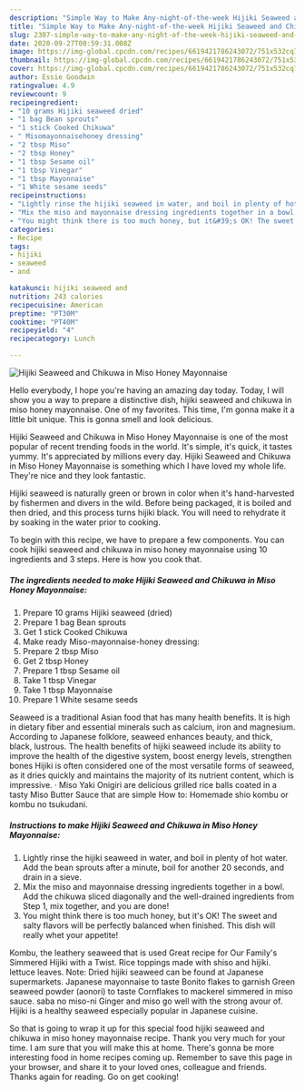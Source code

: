 ```yaml
---
description: "Simple Way to Make Any-night-of-the-week Hijiki Seaweed and Chikuwa in Miso Honey Mayonnaise"
title: "Simple Way to Make Any-night-of-the-week Hijiki Seaweed and Chikuwa in Miso Honey Mayonnaise"
slug: 2307-simple-way-to-make-any-night-of-the-week-hijiki-seaweed-and-chikuwa-in-miso-honey-mayonnaise
date: 2020-09-27T00:59:31.008Z
image: https://img-global.cpcdn.com/recipes/6619421786243072/751x532cq70/hijiki-seaweed-and-chikuwa-in-miso-honey-mayonnaise-recipe-main-photo.jpg
thumbnail: https://img-global.cpcdn.com/recipes/6619421786243072/751x532cq70/hijiki-seaweed-and-chikuwa-in-miso-honey-mayonnaise-recipe-main-photo.jpg
cover: https://img-global.cpcdn.com/recipes/6619421786243072/751x532cq70/hijiki-seaweed-and-chikuwa-in-miso-honey-mayonnaise-recipe-main-photo.jpg
author: Essie Goodwin
ratingvalue: 4.9
reviewcount: 9
recipeingredient:
- "10 grams Hijiki seaweed dried"
- "1 bag Bean sprouts"
- "1 stick Cooked Chikuwa"
- " Misomayonnaisehoney dressing"
- "2 tbsp Miso"
- "2 tbsp Honey"
- "1 tbsp Sesame oil"
- "1 tbsp Vinegar"
- "1 tbsp Mayonnaise"
- "1 White sesame seeds"
recipeinstructions:
- "Lightly rinse the hijiki seaweed in water, and boil in plenty of hot water. Add the bean sprouts after a minute, boil for another 20 seconds, and drain in a sieve."
- "Mix the miso and mayonnaise dressing ingredients together in a bowl. Add the chikuwa sliced diagonally and the well-drained ingredients from Step 1, mix together, and you are done!"
- "You might think there is too much honey, but it&#39;s OK! The sweet and salty flavors will be perfectly balanced when finished. This dish will really whet your appetite!"
categories:
- Recipe
tags:
- hijiki
- seaweed
- and

katakunci: hijiki seaweed and 
nutrition: 243 calories
recipecuisine: American
preptime: "PT30M"
cooktime: "PT40M"
recipeyield: "4"
recipecategory: Lunch

---
```



![Hijiki Seaweed and Chikuwa in Miso Honey Mayonnaise](https://img-global.cpcdn.com/recipes/6619421786243072/751x532cq70/hijiki-seaweed-and-chikuwa-in-miso-honey-mayonnaise-recipe-main-photo.jpg)

Hello everybody, I hope you're having an amazing day today. Today, I will show you a way to prepare a distinctive dish, hijiki seaweed and chikuwa in miso honey mayonnaise. One of my favorites. This time, I'm gonna make it a little bit unique. This is gonna smell and look delicious.

Hijiki Seaweed and Chikuwa in Miso Honey Mayonnaise is one of the most popular of recent trending foods in the world. It's simple, it's quick, it tastes yummy. It's appreciated by millions every day. Hijiki Seaweed and Chikuwa in Miso Honey Mayonnaise is something which I have loved my whole life. They're nice and they look fantastic.

Hijiki seaweed is naturally green or brown in color when it&#39;s hand-harvested by fishermen and divers in the wild. Before being packaged, it is boiled and then dried, and this process turns hijiki black. You will need to rehydrate it by soaking in the water prior to cooking.


To begin with this recipe, we have to prepare a few components. You can cook hijiki seaweed and chikuwa in miso honey mayonnaise using 10 ingredients and 3 steps. Here is how you cook that.

<!--inarticleads1-->

##### The ingredients needed to make Hijiki Seaweed and Chikuwa in Miso Honey Mayonnaise:

1. Prepare 10 grams Hijiki seaweed (dried)
1. Prepare 1 bag Bean sprouts
1. Get 1 stick Cooked Chikuwa
1. Make ready  Miso-mayonnaise-honey dressing:
1. Prepare 2 tbsp Miso
1. Get 2 tbsp Honey
1. Prepare 1 tbsp Sesame oil
1. Take 1 tbsp Vinegar
1. Take 1 tbsp Mayonnaise
1. Prepare 1 White sesame seeds


Seaweed is a traditional Asian food that has many health benefits. It is high in dietary fiber and essential minerals such as calcium, iron and magnesium. According to Japanese folklore, seaweed enhances beauty, and thick, black, lustrous. The health benefits of hijiki seaweed include its ability to improve the health of the digestive system, boost energy levels, strengthen bones Hijiki is often considered one of the most versatile forms of seaweed, as it dries quickly and maintains the majority of its nutrient content, which is impressive. · Miso Yaki Onigiri are delicious grilled rice balls coated in a tasty Miso Butter Sauce that are simple How to: Homemade shio kombu or kombu no tsukudani. 

<!--inarticleads2-->

##### Instructions to make Hijiki Seaweed and Chikuwa in Miso Honey Mayonnaise:

1. Lightly rinse the hijiki seaweed in water, and boil in plenty of hot water. Add the bean sprouts after a minute, boil for another 20 seconds, and drain in a sieve.
1. Mix the miso and mayonnaise dressing ingredients together in a bowl. Add the chikuwa sliced diagonally and the well-drained ingredients from Step 1, mix together, and you are done!
1. You might think there is too much honey, but it&#39;s OK! The sweet and salty flavors will be perfectly balanced when finished. This dish will really whet your appetite!


Kombu, the leathery seaweed that is used Great recipe for Our Family&#39;s Simmered Hijiki with a Twist. Rice toppings made with shiso and hijiki. lettuce leaves. Note: Dried hijiki seaweed can be found at Japanese supermarkets. Japanese mayonnaise to taste Bonito flakes to garnish Green seaweed powder (aonori) to taste Cornflakes to mackerel simmered in miso sauce. saba no miso-ni Ginger and miso go well with the strong avour of. Hijiki is a healthy seaweed especially popular in Japanese cuisine. 

So that is going to wrap it up for this special food hijiki seaweed and chikuwa in miso honey mayonnaise recipe. Thank you very much for your time. I am sure that you will make this at home. There's gonna be more interesting food in home recipes coming up. Remember to save this page in your browser, and share it to your loved ones, colleague and friends. Thanks again for reading. Go on get cooking!
